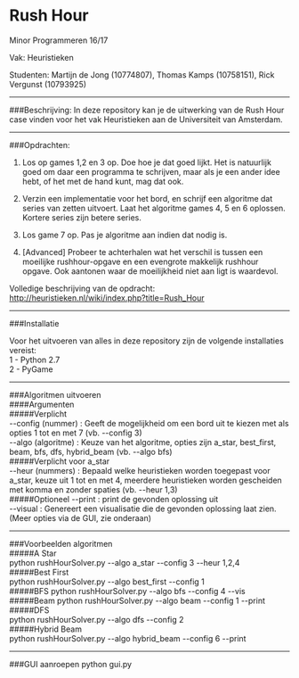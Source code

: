 # Rush Hour
Minor Programmeren 16/17

Vak: Heuristieken

Studenten: Martijn de Jong (10774807), Thomas Kamps (10758151), Rick Vergunst (10793925)

---

###Beschrijving:
In deze repository kan je de uitwerking van de Rush Hour case vinden voor het vak Heuristieken aan de Universiteit van Amsterdam.

---

###Opdrachten:
1. Los op games 1,2 en 3 op. Doe hoe je dat goed lijkt. Het is natuurlijk goed om daar een programma te schrijven, maar als je een ander idee hebt, of het met de hand kunt, mag dat ook.

2. Verzin een implementatie voor het bord, en schrijf een algoritme dat series van zetten uitvoert. Laat het algoritme games 4, 5 en 6 oplossen. Kortere series zijn betere series.

3. Los game 7 op. Pas je algoritme aan indien dat nodig is.

4. [Advanced] Probeer te achterhalen wat het verschil is tussen een moeilijke rushhour-opgave en een evengrote makkelijk rushhour opgave. Ook aantonen waar de moeilijkheid niet aan ligt is waardevol.

Volledige beschrijving van de opdracht:
http://heuristieken.nl/wiki/index.php?title=Rush_Hour

---

###Installatie

Voor het uitvoeren van alles in deze repository zijn de volgende installaties vereist:  
1 - Python 2.7  
2 - PyGame  

---

###Algoritmen uitvoeren  
####Argumenten  
#####Verplicht  
--config (nummer) : Geeft de mogelijkheid om een bord uit te kiezen met als opties 1 tot en met 7 (vb. --config 3)  
--algo (algoritme) : Keuze van het algoritme, opties zijn a_star, best_first, beam, bfs, dfs, hybrid_beam (vb. --algo bfs)    
#####Verplicht voor a_star  
--heur (nummers) : Bepaald welke heuristieken worden toegepast voor a_star, keuze uit 1 tot en met 4, meerdere heuristieken worden gescheiden met komma en zonder spaties (vb. --heur 1,3)    
#####Optioneel
--print : print de gevonden oplossing uit  
--visual : Genereert een visualisatie die de gevonden oplossing laat zien. (Meer opties via de GUI, zie onderaan)

---

###Voorbeelden algoritmen  
#####A Star  
python rushHourSolver.py --algo a_star --config 3 --heur 1,2,4  
#####Best First  
python rushHourSolver.py --algo best_first --config 1  
#####BFS
python rushHourSolver.py --algo bfs --config 4 --vis
#####Beam
python rushHourSolver.py --algo beam --config 1 --print  
#####DFS  
python rushHourSolver.py --algo dfs --config 2  
#####Hybrid Beam  
python rushHourSolver.py --algo hybrid_beam --config 6 --print

---

###GUI aanroepen
python gui.py
